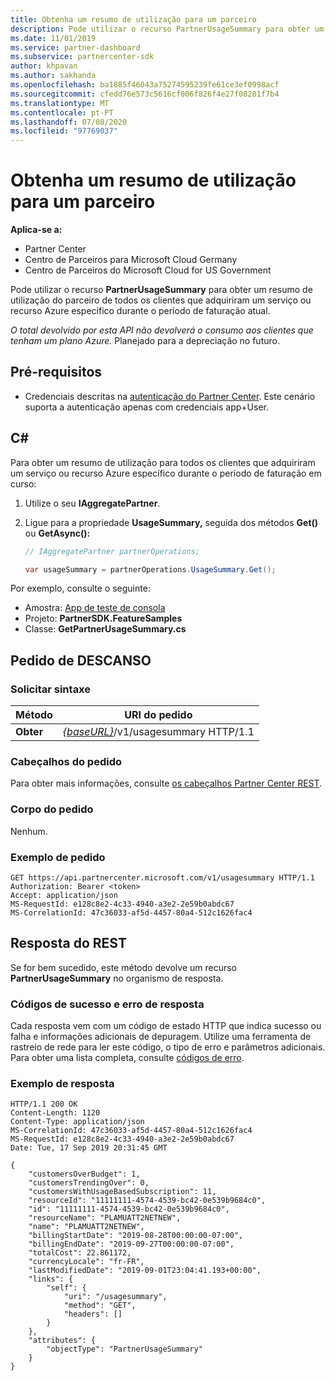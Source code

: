 ```yaml
---
title: Obtenha um resumo de utilização para um parceiro
description: Pode utilizar o recurso PartnerUsageSummary para obter um resumo de utilização do parceiro de todos os clientes que adquiriram um serviço ou recurso Azure específico durante o período de faturação atual.
ms.date: 11/01/2019
ms.service: partner-dashboard
ms.subservice: partnercenter-sdk
author: khpavan
ms.author: sakhanda
ms.openlocfilehash: ba1885f46043a75274595239fe61ce3ef0998acf
ms.sourcegitcommit: cfedd76e573c5616cf006f826f4e27f08281f7b4
ms.translationtype: MT
ms.contentlocale: pt-PT
ms.lasthandoff: 07/08/2020
ms.locfileid: "97769037"
---
```

# <a name="get-a-usage-summary-for-a-partner"></a>Obtenha um resumo de utilização para um parceiro

**Aplica-se a:**

- Partner Center
- Centro de Parceiros para Microsoft Cloud Germany
- Centro de Parceiros do Microsoft Cloud for US Government

Pode utilizar o recurso **PartnerUsageSummary** para obter um resumo de utilização do parceiro de todos os clientes que adquiriram um serviço ou recurso Azure específico durante o período de faturação atual.

*O total devolvido por esta API não devolverá o consumo aos clientes que tenham um plano Azure.* Planejado para a depreciação no futuro.

## <a name="prerequisites"></a>Pré-requisitos

- Credenciais descritas na [autenticação do Partner Center](partner-center-authentication.md). Este cenário suporta a autenticação apenas com credenciais app+User.

## <a name="c"></a>C\#

Para obter um resumo de utilização para todos os clientes que adquiriram um serviço ou recurso Azure específico durante o período de faturação em curso:

1. Utilize o seu **IAggregatePartner**.

2. Ligue para a propriedade **UsageSummary,** seguida dos métodos **Get()** ou **GetAsync():**

    ``` csharp
    // IAggregatePartner partnerOperations;

    var usageSummary = partnerOperations.UsageSummary.Get();
    ```

Por exemplo, consulte o seguinte:

- Amostra: [App de teste de consola](console-test-app.md)
- Projeto: **PartnerSDK.FeatureSamples**
- Classe: **GetPartnerUsageSummary.cs**

## <a name="rest-request"></a>Pedido de DESCANSO

### <a name="request-syntax"></a>Solicitar sintaxe

| Método  | URI do pedido                                                         |
|---------|---------------------------------------------------------------------|
| **Obter** | [*{baseURL}*](partner-center-rest-urls.md)/v1/usagesummary HTTP/1.1 |

### <a name="request-headers"></a>Cabeçalhos do pedido

Para obter mais informações, consulte [os cabeçalhos Partner Center REST](headers.md).

### <a name="request-body"></a>Corpo do pedido

Nenhum.

### <a name="request-example"></a>Exemplo de pedido

```http
GET https://api.partnercenter.microsoft.com/v1/usagesummary HTTP/1.1
Authorization: Bearer <token>
Accept: application/json
MS-RequestId: e128c8e2-4c33-4940-a3e2-2e59b0abdc67
MS-CorrelationId: 47c36033-af5d-4457-80a4-512c1626fac4
```

## <a name="rest-response"></a>Resposta do REST

Se for bem sucedido, este método devolve um recurso **PartnerUsageSummary** no organismo de resposta.

### <a name="response-success-and-error-codes"></a>Códigos de sucesso e erro de resposta

Cada resposta vem com um código de estado HTTP que indica sucesso ou falha e informações adicionais de depuragem. Utilize uma ferramenta de rastreio de rede para ler este código, o tipo de erro e parâmetros adicionais. Para obter uma lista completa, consulte [códigos de erro](error-codes.md).

### <a name="response-example"></a>Exemplo de resposta

```http
HTTP/1.1 200 OK
Content-Length: 1120
Content-Type: application/json
MS-CorrelationId: 47c36033-af5d-4457-80a4-512c1626fac4
MS-RequestId: e128c8e2-4c33-4940-a3e2-2e59b0abdc67
Date: Tue, 17 Sep 2019 20:31:45 GMT

{
    "customersOverBudget": 1,
    "customersTrendingOver": 0,
    "customersWithUsageBasedSubscription": 11,
    "resourceId": "11111111-4574-4539-bc42-0e539b9684c0",
    "id": "11111111-4574-4539-bc42-0e539b9684c0",
    "resourceName": "PLAMUATT2NETNEW",
    "name": "PLAMUATT2NETNEW",
    "billingStartDate": "2019-08-28T00:00:00-07:00",
    "billingEndDate": "2019-09-27T00:00:00-07:00",
    "totalCost": 22.861172,
    "currencyLocale": "fr-FR",
    "lastModifiedDate": "2019-09-01T23:04:41.193+00:00",
    "links": {
        "self": {
            "uri": "/usagesummary",
            "method": "GET",
            "headers": []
        }
    },
    "attributes": {
        "objectType": "PartnerUsageSummary"
    }
}
```

